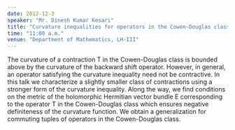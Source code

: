 ```yaml
---
date: 2012-12-3
speaker: "Mr. Dinesh Kumar Kesari"
title: "Curvature inequalities for operators in the Cowen-Douglas class"
time: "11:00 a.m." 
venue: "Department of Mathematics, LH-III"
---
```

The curvature of a contraction T in the Cowen-Douglas class is bounded above by the curvature of the backward shift operator. However, in general, an operator satisfying the curvature inequality need not be contractive. In this talk we characterize a slightly smaller class of contractions using a stronger form of the curvature inequality. Along the way, we find conditions on the metric of the holomorphic Hermitian vector bundle E corresponding to the operator T in the Cowen-Douglas class which ensures negative definiteness of the curvature function. We obtain a generalization for commuting tuples of operators in the Cowen-Douglas class.
